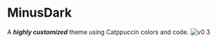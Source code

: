 # MinusDark

 A **_highly customized_** theme using Catppuccin colors and code.
![v0 3](https://github.com/scarcekoi/MinusDark/assets/111240985/86e52bbd-4aca-400e-8ff1-79acebc014bb)
